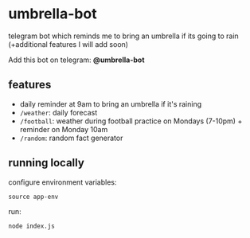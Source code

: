 # umbrella-bot
telegram bot which reminds me to bring an umbrella if its going to rain (+additional features I will add soon)

Add this bot on telegram: **@umbrella-bot**


## features
* daily reminder at 9am to bring an umbrella if it's raining
* ```/weather```: daily forecast
* ```/football```: weather during football practice on Mondays (7-10pm) + reminder on Monday 10am
* ```/random```: random fact generator


## running locally
configure environment variables:

```source app-env```

run:

```node index.js```
